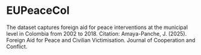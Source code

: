 # EUPeaceCol
The dataset captures foreign aid for peace interventions at the municipal level in Colombia from 2002 to 2018. Citation:  Amaya-Panche, J. (2025). Foreign Aid for Peace and Civilian Victimisation. Journal of Cooperation and Conflict.
